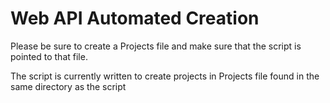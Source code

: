 # Web API Automated Creation

Please be sure to create a Projects file and make sure that the script is pointed to that file.

The script is currently written to create projects in Projects file found in the same directory as the script